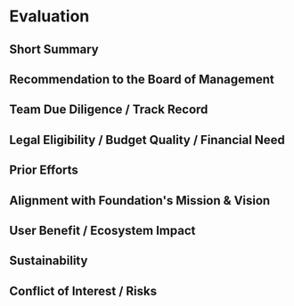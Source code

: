 # <!-- Your Name -->Evaluation
<!-- Update with your name (and rename file to include your name). -->

## Short Summary
 <!-- Please write a few sentences with the most important aspects of your review  -->

## Recommendation to the Board of Management
<!--
Recommend: Fund, Fund w/ amendments, More info required, Do not fund
Reason: Please justify your recommendation in one or two sentences.
-->

## Team Due Diligence / Track Record
<!--
- Has the team delivered before?
- Are they determined/motivated?
- Do they have the competence/skills to deliver?
- Evaluate the github/past projects of each applicant 
- Are the claims made in the application valid? 
- Is it easily testable?
- How will the deliverables be assessed? 
-->

## Legal Eligibility / Budget Quality / Financial Need
<!--
- Were there parts of their budget that didn't make sense?
- Was it formed on a headcount basis? If so what was the proposed hourly rate per person?
- Anything worth noting about their budget?
-->

## Prior Efforts
<!-- 
- Are there any other projects already working on this?
- What is the differences between them?
- Have we already funded a different one? Would it be beneficial to fund both?
-->

## Alignment with Foundation's Mission & Vision
<!--
Our Mission
Our mandate is to research, develop, and promote open, decentralized, network technologies like Cosmos, that provide greater sovereignty, security, and sustainability to the world’s communities. 

Our Vision
We believe that open-source, cryptographic, consensus-driven, economic networks hold the key to an anti-fragile global economic system and equal opportunity for all.
-->

## User Benefit / Ecosystem Impact
<!--
- Will this project have a large impact on the ecosystem? Who else will benefit?
- Would you be excited to blog about this project?
-->

## Sustainability
<!--
- Does the project have a sustainability plan after funding runs out?
- How long do they expect to be funded for?
-->

## Conflict of Interest / Risks
<!--
- Are the conflicts of interest of investing in this project large?
- Are there legal or regulatory risks, reputational risk, operational/management risk etc?
-->
